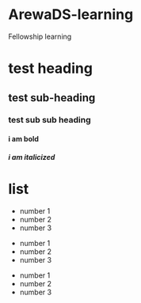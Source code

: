 # ArewaDS-learning
Fellowship learning 
# test heading
## test sub-heading
### test sub sub heading
#### **i am bold**
##### *i am italicized*
# list

- number 1
- number 2
- number 3

* number 1
* number 2
* number 3

+ number 1
+ number 2
+ number 3
